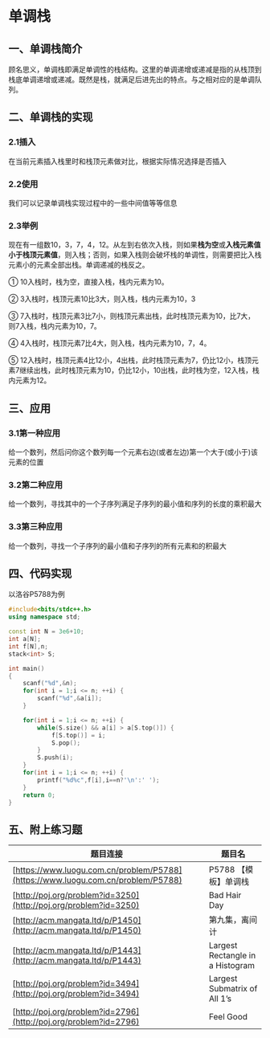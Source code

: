 # 单调栈

## 一、单调栈简介
顾名思义，单调栈即满足单调性的栈结构。这里的单调递增或递减是指的从栈顶到栈底单调递增或递减。既然是栈，就满足后进先出的特点。与之相对应的是单调队列。

## 二、单调栈的实现

### 2.1插入

在当前元素插入栈里时和栈顶元素做对比，根据实际情况选择是否插入

### 2.2使用

我们可以记录单调栈实现过程中的一些中间值等等信息

### 2.3举例

现在有一组数10，3，7，4，12。从左到右依次入栈，则如果**栈为空**或**入栈元素值小于栈顶元素值**，则入栈；否则，如果入栈则会破坏栈的单调性，则需要把比入栈元素小的元素全部出栈。单调递减的栈反之。

① 10入栈时，栈为空，直接入栈，栈内元素为10。

② 3入栈时，栈顶元素10比3大，则入栈，栈内元素为10，3

③ 7入栈时，栈顶元素3比7小，则栈顶元素出栈，此时栈顶元素为10，比7大，则7入栈，栈内元素为10，7。

④ 4入栈时，栈顶元素7比4大，则入栈，栈内元素为10，7，4。

⑤ 12入栈时，栈顶元素4比12小，4出栈，此时栈顶元素为7，仍比12小，栈顶元素7继续出栈，此时栈顶元素为10，仍比12小，10出栈，此时栈为空，12入栈，栈内元素为12。

## 三、应用

### 3.1第一种应用

给一个数列，然后问你这个数列每一个元素右边(或者左边)第一个大于(或小于)该元素的位置

### 3.2第二种应用

给一个数列，寻找其中的一个子序列满足子序列的最小值和序列的长度的乘积最大

### 3.3第三种应用

给一个数列，寻找一个子序列的最小值和子序列的所有元素和的积最大



## 四、代码实现

以洛谷P5788为例

```cpp
#include<bits/stdc++.h>
using namespace std;

const int N = 3e6+10;
int a[N];
int f[N],n;
stack<int> S;

int main()
{
    scanf("%d",&n);
    for(int i = 1;i <= n; ++i) {
        scanf("%d",&a[i]);
    }

    for(int i = 1;i <= n; ++i) {
        while(S.size() && a[i] > a[S.top()]) {
            f[S.top()] = i;
            S.pop();
        }
        S.push(i);
    }
    for(int i = 1;i <= n; ++i) {
        printf("%d%c",f[i],i==n?'\n':' ');
    }
    return 0;
}
```





## 五、附上练习题

| 题目连接                                                     | 题目名                           |
| ------------------------------------------------------------ | -------------------------------- |
| [https://www.luogu.com.cn/problem/P5788](https://www.luogu.com.cn/problem/P5788) | P5788 【模板】单调栈             |
| [http://poj.org/problem?id=3250](http://poj.org/problem?id=3250) | Bad Hair Day                     |
| [http://acm.mangata.ltd/p/P1450](http://acm.mangata.ltd/p/P1450) | 第九集，离间计                   |
| [http://acm.mangata.ltd/p/P1443](http://acm.mangata.ltd/p/P1443) | Largest Rectangle in a Histogram |
| [http://poj.org/problem?id=3494](http://poj.org/problem?id=3494) | Largest Submatrix of All 1’s     |
| [http://poj.org/problem?id=2796](http://poj.org/problem?id=2796) | Feel Good                        |